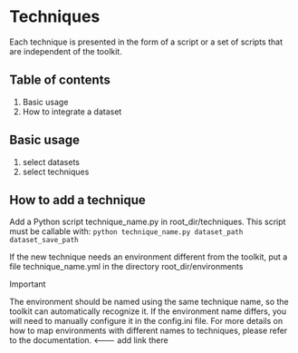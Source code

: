 # Techniques
Each technique is presented in the form of a script or a set of scripts that are independent of the
toolkit. 

## Table of contents
1. Basic usage 
2. How to integrate a dataset

## Basic usage
1) select datasets
2) select techniques


## How to add a technique
Add a Python script technique_name.py in root_dir/techniques. This script must be callable with:
`python technique_name.py dataset_path dataset_save_path`

If the new technique needs an environment different from the toolkit, put a file technique_name.yml in the directory root_dir/environments

> [!IMPORTANT]
> The environment should be named using the same technique name, so the toolkit can automatically recognize it. If the environment name differs, you will need to manually configure it in the config.ini file. For more details on how to map environments with different names to techniques, please refer to the documentation. <--- add link there
<!-- TODO: add a link to explain how  config.ini manage custom envs -->
